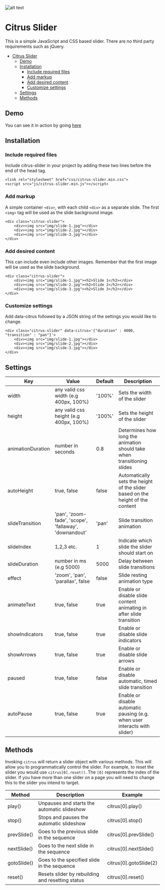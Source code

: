 ![alt text](https://citrus.iseardmedia.com/img/citrus.png?v1.0 "Citrus Slider")
# Citrus Slider

This is a simple JavaScript and CSS based slider. There are no third party requirements such as jQuery.

- [Citrus Slider](#citrus-slider)
    - [Demo](#demo)
    - [Installation](#installation)
        - [Include required files](#include-required-files)
        - [Add markup](#add-markup)
        - [Add desired content](#add-desired-content)
        - [Customize settings](#customize-settings)
    - [Settings](#settings)
    - [Methods](#methods)

## Demo
You can see it in action by going [here](https://citrus.iseardmedia.com)

## Installation

### Include required files

Include citrus-slider in your project by adding these two lines before the end of the head tag.
                
```
<link rel="stylesheet" href="css/citrus-slider.min.css">
<script src="js/citrus-slider.min.js"></script>
```
### Add markup

A simple container `<div>`, with each child `<div>` as a separate slide. The first `<img>` tag will be used as the slide background image.

                
```
<div class="citrus-slider">
    <div><img src="img/slide-1.jpg"></div>
    <div><img src="img/slide-2.jpg"></div>
    <div><img src="img/slide-3.jpg"></div>
</div>
```
### Add desired content

This can include even include other images. Remember that the first image will be used as the slide background.
           
```
<div class="citrus-slider">
    <div><img src="img/slide-1.jpg"><h2>Slide 1</h2></div>
    <div><img src="img/slide-2.jpg"><h2>Slide 2</h2></div>
    <div><img src="img/slide-3.jpg"><h2>Slide 3</h2></div>
</div>
```             
            
### Customize settings

Add data-citrus followed by a JSON string of the settings you would like to change.
           
```
<div class="citrus-slider" data-citrus='{"duration" : 4000, "transition" : "pan"}'>
    <div><img src="img/slide-1.jpg"></div>
    <div><img src="img/slide-2.jpg"></div>
    <div><img src="img/slide-3.jpg"></div>
</div>
```             
## Settings

| Key | Value | Default | Description |
|-----|-------|---------|-------------| 
width |	any valid css width (e.g 400px, 100%) |	'100%' | Sets the width of the slider
height | any valid css height (e.g 400px, 100%) | '100%' | Sets the height of the slider |
animationDuration |	number in seconds | 0.8 | Determines how long the animation should take when transitioning slides
autoHeight | true, false | false | Automatically sets the height of the slider based on the height of the content
slideTransition |	'pan', 'zoom-fade', 'scope', 'fallaway', 'downandout' | 'pan' | Slide transition animation
slideIndex | 1,2,3 etc. | 1 | Indicate which slide the slider should start on
slideDuration |	number in ms (e.g 5000) | 5000 | Delay between slide transitions
effect | 'zoom', 'pan', 'parallax', false | false | Slide resting animation type
animateText | true, false | true | Enable or disable slide content animating in after slide transition
showIndicators | true, false | true | Enable or disable slide indicators
showArrows | true, false | true | Enable or disable slide arrows
paused | true, false | false | Enable or disable automatic, timed slide transition
autoPause |	true, false | true | Enable or disable automatic pausing (e.g. when user interacts with slider)

## Methods

Invoking `citrus` will return a slider object with various methods. This will allow you to programmatically control the slider. For example, to reset the slider you would use `citrus[0].reset()`. The `[0]` represents the index of the slider. If you have more than one slider on a page you will need to change this to the slider you intend to target.

| Method | Description | Example |
|--------|-------------|---------|
play() | Unpauses and starts the automatic slideshow | citrus[0].play()
stop() | Stops and pauses the automatic slideshow | citrus[0].stop()
prevSlide() | Goes to the previous slide in the sequence | citrus[0].prevSlide()
nextSlide() | Goes to the next slide in the sequence | citrus[0].nextSlide()
gotoSlide() | Goes to the specified slide in the sequence | citrus[0].gotoSlide(2)
reset() | Resets slider by rebuilding and resetting status | citrus[0].reset()